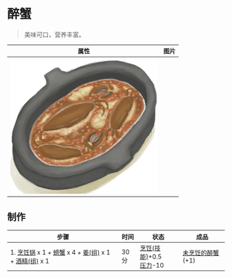 # 醉蟹  
> 美味可口，营养丰富。  
  
  属性  |   图片   
 ----  |  ----:   
   |  ![](Sprite/DrunkenCrab.png)   
  
## 制作  
步骤  |  时间  |  状态  |  成品  
----  |  ----  |  ----  |  ----  
1. [烹饪锅](CookingPot.md) x 1 + [螃蟹](Crab.md) x 4 + [姜(组)](GpTag_Ginger.md) x 1 + [酒精(组)](GpTag_Alcohol.md) x 1  |  30分  |  [烹饪(技能)](Skill_Cooking.md)+0.5<br>[压力](Stress.md)-10  |  [未烹饪的醉蟹](DrunkenCrabUncooked.md)(+1)  
